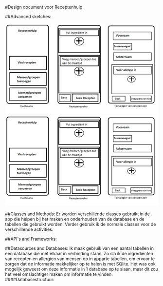 #Design document voor Receptenhulp

##Advanced sketches:

![alt text](https://github.com/ndevisscher/Programmeerproject/blob/master/doc/schets.png "1")
![alt text](https://github.com/ndevisscher/Programmeerproject/blob/master/doc/schets.png "1")

##Classes and Methods:
Er worden verschillende classes gebruikt in de app die helpen bij het maken en onderhouden van de database en de tabellen die gebruikt worden. Verder gebruik ik de normale classes voor de verschilllende activities.

##API's and Frameworks:

##Datasources and Databases:
Ik maak gebruik van een aantal tabellen in een database die met elkaar in verbinding staan. Zo sla ik de ingredienten van recepten en allergien van mensen op in apparte tabellen, om ervoor te zorgen dat de informatie makkelijker op te halen is met SQlite. Het was ook mogelijk geweest om deze informatie in 1 database op te slaan, maar dit zou het veel omslachtiger maken om informatie te vinden. <br>
####Databasestructuur:


